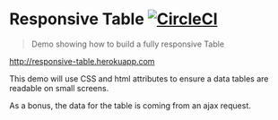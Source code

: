 # Responsive Table [![CircleCI](https://circleci.com/gh/peter-mouland/responsive-table/tree/master.svg?style=svg)](https://circleci.com/gh/peter-mouland/responsive-table/tree/master)

> Demo showing how to build a fully responsive Table

http://responsive-table.herokuapp.com

This demo will use CSS and html attributes to ensure a data tables are readable
on small screens.

As a bonus, the data for the table is coming from an ajax request.

